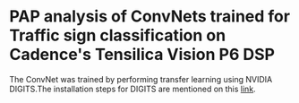 # PAP analysis of ConvNets trained for Traffic sign classification on Cadence's Tensilica Vision P6 DSP  
The ConvNet was trained by performing transfer learning using NVIDIA DIGITS.The installation steps for DIGITS are mentioned on this [link]().
